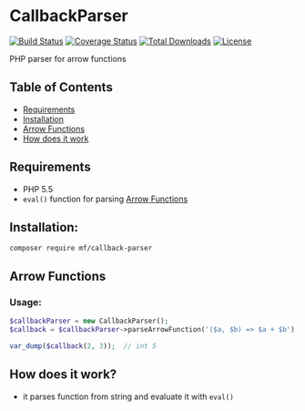 CallbackParser
==============

[![Build Status](https://travis-ci.org/MortalFlesh/CallbackParser.svg?branch=master)](https://travis-ci.org/MortalFlesh/CallbackParser)
[![Coverage Status](https://coveralls.io/repos/github/MortalFlesh/CallbackParser/badge.svg?branch=master)](https://coveralls.io/github/MortalFlesh/CallbackParser?branch=master)
[![Total Downloads](https://img.shields.io/packagist/dt/mf/callback-parser.svg)](https://packagist.org/packages/mf/callback-parser)
[![License](https://img.shields.io/packagist/l/mf/callback-parser.svg)](https://packagist.org/packages/mf/callback-parser)

PHP parser for arrow functions

## Table of Contents
- [Requirements](#requirements)
- [Installation](#installation)
- [Arrow Functions](#arrow-functions)
- [How does it work](#how-does-it-work)

## <a name="requirements"></a>Requirements
- PHP 5.5
- `eval()` function for parsing [Arrow Functions](#arrow-functions)


## <a name="installation"></a>Installation:
```
composer require mf/callback-parser
```


## <a name="arrow-functions"></a>Arrow Functions

### Usage:
```php
$callbackParser = new CallbackParser();
$callback = $callbackParser->parseArrowFunction('($a, $b) => $a + $b');

var_dump($callback(2, 3));  // int 5
```

## <a name="how-does-it-work"></a>How does it work?
- it parses function from string and evaluate it with `eval()`
